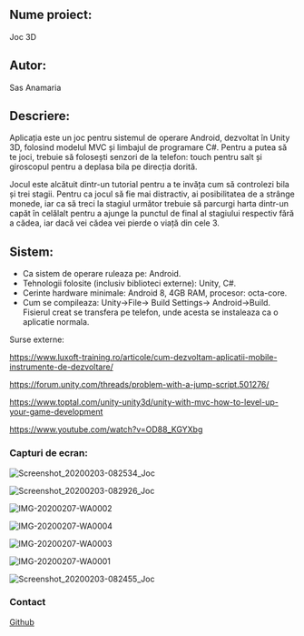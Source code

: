 
## Nume proiect: 
Joc 3D

## Autor:	
Sas Anamaria

## Descriere: 
Aplicația este un joc pentru sistemul de operare Android, dezvoltat în Unity 3D, folosind modelul MVC și limbajul de programare C#. Pentru a putea să te joci, trebuie să folosești senzori de la telefon: touch pentru salt și giroscopul pentru a deplasa bila pe direcția dorită.

Jocul este alcătuit dintr-un tutorial pentru a te invăța cum să controlezi bila și trei stagii. Pentru ca jocul să fie mai distractiv, ai posibilitatea de a strânge monede, iar ca să treci la stagiul următor trebuie să parcurgi harta dintr-un capăt în celălalt pentru a ajunge la punctul de final al stagiului respectiv fără a cădea, iar dacă vei cădea vei pierde o viață din cele 3. 


## Sistem:
* Ca sistem de operare ruleaza pe: Android.
* Tehnologii folosite (inclusiv biblioteci externe): Unity, C#. 
* Cerinte hardware minimale: Android 8, 4GB RAM, procesor: octa-core.
* Cum  se compileaza: Unity->File-> Build Settings-> Android->Build. 
Fisierul creat se transfera pe telefon, unde acesta se instaleaza ca o aplicatie normala.

Surse externe: 

 https://www.luxoft-training.ro/articole/cum-dezvoltam-aplicatii-mobile-instrumente-de-dezvoltare/ 
 
 https://forum.unity.com/threads/problem-with-a-jump-script.501276/ 
 
 https://www.toptal.com/unity-unity3d/unity-with-mvc-how-to-level-up-your-game-development 
 
 https://www.youtube.com/watch?v=OD88_KGYXbg 
 

### Capturi de ecran:

![Screenshot_20200203-082534_Joc](https://user-images.githubusercontent.com/56155473/73647265-cd76da80-4683-11ea-913a-f0d11e085677.jpg)

![Screenshot_20200203-082926_Joc](https://user-images.githubusercontent.com/56155473/73647267-cd76da80-4683-11ea-96fd-39f04b692823.jpg)

![IMG-20200207-WA0002](https://user-images.githubusercontent.com/56155473/74006835-90f9f600-4985-11ea-8cc4-0ebe8ca7eb71.jpg)

![IMG-20200207-WA0004](https://user-images.githubusercontent.com/56155473/74006840-935c5000-4985-11ea-8396-08ac5590b963.jpg)

![IMG-20200207-WA0003](https://user-images.githubusercontent.com/56155473/74006842-93f4e680-4985-11ea-9521-6d3e13b15766.jpg)

![IMG-20200207-WA0001](https://user-images.githubusercontent.com/56155473/74006844-948d7d00-4985-11ea-9e06-0ebbbbb3d375.jpg)

![Screenshot_20200203-082455_Joc](https://user-images.githubusercontent.com/56155473/73647268-cd76da80-4683-11ea-8c78-62b3b0f14848.jpg)


### Contact
 [Github](https://github.com/anamaria-sas/Aplicatie-Joc3D)
